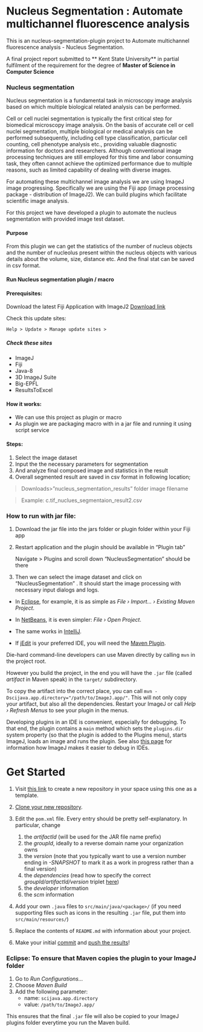 # Nucleus Segmentation : Automate multichannel fluorescence analysis

This is an nucleus-segmentation-plugin project to Automate multichannel fluorescence analysis - Nucleus Segmentation.

A final project report submitted to ** Kent State University** in partial fulfilment of the requirement for the degree of **Master of Science in Computer Science**


### Nucleus segmentation

Nucleus segmentation is a fundamental task in microscopy image analysis based on which multiple biological related analysis can be performed. 

Cell or cell nuclei segmentation is typically the first critical step for biomedical microscopy image analysis. On the basis of accurate cell or cell nuclei segmentation, multiple biological or medical analysis can be performed subsequently, including cell type classification, particular cell counting, cell phenotype analysis etc., providing valuable diagnostic information for doctors and researchers. Although conventional image processing techniques are still employed for this time and labor consuming task, they often cannot achieve the optimized performance due to multiple reasons, such as limited capability of dealing with diverse images.

For automating these multichannel image analysis we are using ImageJ image progressing. Specifically we are using the Fiji app (image processing package - distribution of ImageJ2). We can build plugins which facilitate scientific image analysis.

For this project we have developed a plugin to automate the nucleus segmentation with provided image test dataset.

#### Purpose

From this plugin we can get the statistics of the number of nucleus objects and the number of nucleolus present within the nucleus objects with various details about the volume, size, distance etc. And the final stat can be saved in csv format.


#### Run Nucleus segmentation plugin / macro


#### Prerequisites:

Download the latest Fiji Application with ImageJ2
[Download link](https://imagej.net/software/fiji/downloads)

Check this update sites:

```
Help > Update > Manage update sites > 
```

##### Check these sites
-  ImageJ
- Fiji
- Java-8
- 3D ImageJ Suite
- Big-EPFL
- ResultsToExcel


#### How it works:

- We can use this project as plugin or macro
- As plugin we are packaging macro with in a jar file and running it using script service


#### Steps:

1. Select the image dataset
2. Input the the necessary parameters for segmentation
3. And analyze final composed image and statistics in the result
4. Overall segmented result are saved in csv format in following location;

> Downloads>”nucleus_segmentation_results” folder image filename

> Example: c.tif_nuclues_segmentaion_result2.csv


###  How to run with jar file:

1. Download the jar file into the jars folder or plugin folder within your Fiji app

2. Restart application and the plugin should be available in “Plugin tab”

	Navigate > Plugins and scroll down “NucleusSegmentation” should be there

3. Then we can select the image dataset and click on “NucleusSegmentation” . It should start the image processing with necessary input dialogs and logs.


* In [Eclipse](http://eclipse.org), for example, it is as simple as
  _File &#8250; Import... &#8250; Existing Maven Project_.

* In [NetBeans](http://netbeans.org), it is even simpler:
  _File &#8250; Open Project_.

* The same works in [IntelliJ](http://jetbrains.net).

* If [jEdit](http://jedit.org) is your preferred IDE, you will need the
  [Maven Plugin](http://plugins.jedit.org/plugins/?MavenPlugin).

Die-hard command-line developers can use Maven directly by calling `mvn`
in the project root.

However you build the project, in the end you will have the `.jar` file
(called *artifact* in Maven speak) in the `target/` subdirectory.

To copy the artifact into the correct place, you can call
`mvn -Dscijava.app.directory="/path/to/ImageJ.app/"`.
This will not only copy your artifact, but also all the dependencies.
Restart your ImageJ or call *Help &#8250; Refresh Menus* to see your
plugin in the menus.

Developing plugins in an IDE is convenient, especially for debugging. To
that end, the plugin contains a `main` method which sets the `plugins.dir`
system property (so that the plugin is added to the Plugins menu), starts
ImageJ, loads an image and runs the plugin. See also
[this page](https://imagej.net/Debugging#Debugging_plugins_in_an_IDE_.28Netbeans.2C_IntelliJ.2C_Eclipse.2C_etc.29)
for information how ImageJ makes it easier to debug in IDEs.


Get Started
===========================================

1. Visit [this link](https://github.com/RajanKent/nucleus-segmentation-plugin.git)
   to create a new repository in your space using this one as a template.

2. [Clone your new repository](https://help.github.com/en/articles/cloning-a-repository).

3. Edit the `pom.xml` file. Every entry should be pretty self-explanatory.
   In particular, change
    1. the *artifactId* (will be used for the JAR file name prefix)
    2. the *groupId*, ideally to a reverse domain name your organization owns
    3. the *version* (note that you typically want to use a version number
       ending in *-SNAPSHOT* to mark it as a work in progress rather than a
       final version)
    4. the *dependencies* (read how to specify the correct
       *groupId/artifactId/version* triplet
       [here](https://imagej.net/Maven#How_to_find_a_dependency.27s_groupId.2FartifactId.2Fversion_.28GAV.29.3F))
    5. the *developer* information
    6. the *scm* information

3. Add your own `.java` files to `src/main/java/<package>/` (if you need supporting files such as icons
   in the resulting `.jar` file, put them into `src/main/resources/`)

4. Replace the contents of `README.md` with information about your project.

5. Make your initial
   [commit](https://help.github.com/en/desktop/contributing-to-projects/committing-and-reviewing-changes-to-your-project) and
   [push the results](https://help.github.com/en/articles/pushing-commits-to-a-remote-repository)!

### Eclipse: To ensure that Maven copies the plugin to your ImageJ folder

1. Go to _Run Configurations..._
2. Choose _Maven Build_
3. Add the following parameter:
    - name: `scijava.app.directory`
    - value: `/path/to/ImageJ.app/`

This ensures that the final `.jar` file will also be copied to
your ImageJ plugins folder everytime you run the Maven build.

